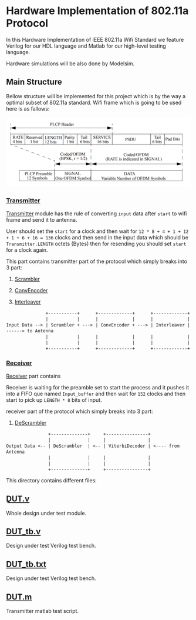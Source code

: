 # Hardware Implementation of 802.11a Protocol
In this Hardware Implementation of IEEE 802.11a Wifi Standard we feature Verilog for our HDL language and Matlab for our high-level testing language.

Hardware simulations will be also done by Modelsim.


## Main Structure
Bellow structure will be implemented for this project which is by the way a optimal subset of 802.11a standard.
Wifi frame which is going to be used here is as fallows:

<img src="https://github.com/sadrasabouri/802.11a/blob/master/OtherFiles/WifiFrames.PNG">


### [Transmitter](https://github.com/sadrasabouri/802.11a/tree/master/Hardware/Transmitter)
[Transmitter](https://github.com/sadrasabouri/802.11a/tree/master/Hardware/Transmitter/Transmitter.v) module has the rule of converting `input` data after `start` to wifi frame and send it to antenna.

User should set the `start` for a clock and then wait for `12 * 8 + 4 + 1 + 12 + 1 + 6 + 16 = 136` clocks and then send in the input data which should be `Transmitter.LENGTH` octets (Bytes) then for resending you should set `start` for a clock again.

This part contains transmitter part of the protocol which simply breaks into 3 part:

1. [Scrambler](https://github.com/sadrasabouri/802.11a/tree/master/Hardware/Transmitter/Scrambler)

2. [ConvEncoder](https://github.com/sadrasabouri/802.11a/tree/master/Hardware/Transmitter/ConvEncoder)

3. [Interleaver](https://github.com/sadrasabouri/802.11a/tree/master/Hardware/Transmitter/ConvEncoder/Interleaver)

```
               +-----------+      +-------------+      +-------------+
               |           |      |             |      |             |
Input Data --> | Scrambler + ---> | ConvEncoder + ---> | Interleaver | ------> to Antenna
               |           |      |             |      |             |
               |           |      |             |      |             |
               +-----------+      +-------------+      +-------------+
```

### [Receiver](https://github.com/sadrasabouri/802.11a/tree/master/Hardware/Receiver)
[Receiver](https://github.com/sadrasabouri/802.11a/tree/master/Hardware/Receiver/Receiver.v) part contains 

Receiver is waiting for the preamble set to start the process and it pushes it into a FIFO que named `Input_buffer` and then wait for `152` clocks and then start to pick up `LENGTH * 8` bits of input.

receiver part of the protocol which simply breaks into 3 part:

1. [DeScrambler](https://github.com/sadrasabouri/802.11a/tree/master/Hardware/Transmitter/DeScrambler)

```
                +--------------+     +----------------+
                |              |     |                |
Output Data <-- | DeScrambler  | <-- | ViterbiDecoder | <---- from Antenna
                |              |     |                |
                |              |     |                |
                +--------------+     +----------------+
```


This directory contains different files:

## [ِDUT.v](https://github.com/sadrasabouri/802.11a/tree/master/Hardware/DUT.v)
Whole design under test module.

## [DUT_tb.v](https://github.com/sadrasabouri/802.11a/tree/master/Hardware/DUT_tb.v)
Design under test Verilog test bench.

## [DUT_tb.txt](https://github.com/sadrasabouri/802.11a/tree/master/Hardware/DUT_tb.txt)
Design under test Verilog test bench.

## [DUT.m](https://github.com/sadrasabouri/802.11a/tree/master/Hardware/Transmitter/Transmitter.m)
Transmitter matlab test script.
